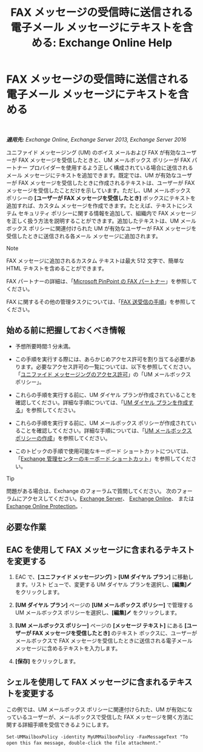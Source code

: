 ﻿---
title: 'FAX メッセージの受信時に送信される電子メール メッセージにテキストを含める: Exchange Online Help'
TOCTitle: FAX メッセージの受信時に送信される電子メール メッセージにテキストを含める
ms:assetid: 48244e58-b7d6-4f0e-bbae-d22bf0fc11ff
ms:mtpsurl: https://technet.microsoft.com/ja-jp/library/Bb201684(v=EXCHG.150)
ms:contentKeyID: 51407522
ms.date: 05/22/2018
mtps_version: v=EXCHG.150
ms.translationtype: HT
---

# FAX メッセージの受信時に送信される電子メール メッセージにテキストを含める

 

_**適用先:** Exchange Online, Exchange Server 2013, Exchange Server 2016_

ユニファイド メッセージング (UM) のボイス メールおよび FAX が有効なユーザーが FAX メッセージを受信したときと、UM メールボックス ポリシーが FAX パートナー プロバイダーを使用するよう正しく構成されている場合に送信されるメール メッセージにテキストを追加できます。既定では、UM が有効なユーザーが FAX メッセージを受信したときに作成されるテキストは、ユーザーが FAX メッセージを受信したことだけを示しています。ただし、UM メールボックス ポリシーの **\[ユーザーが FAX メッセージを受信したとき\]** ボックスにテキストを追加すれば、カスタム メッセージを作成できます。たとえば、テキストにシステム セキュリティ ポリシーに関する情報を追加して、組織内で FAX メッセージを正しく扱う方法を説明することができます。追加したテキストは、UM メールボックス ポリシーに関連付けられた UM が有効なユーザーが FAX メッセージを受信したときに送信される各メール メッセージに追加されます。


> [!NOTE]
> FAX メッセージに追加されるカスタム テキストは最大 512 文字で、簡単な HTML テキストを含めることができます。



FAX パートナーの詳細は、「[Microsoft PinPoint の FAX パートナー](https://go.microsoft.com/fwlink/?linkid=190238)」を参照してください。

FAX に関するその他の管理タスクについては、「[FAX 送受信の手順](faxing-procedures-exchange-2013-help.md)」を参照してください。

## 始める前に把握しておくべき情報

  - 予想所要時間:1 分未満。

  - この手順を実行する際には、あらかじめアクセス許可を割り当てる必要があります。必要なアクセス許可の一覧については、以下を参照してください。「[ユニファイド メッセージングのアクセス許可](unified-messaging-permissions-exchange-2013-help.md)」の「UM メールボックス ポリシー」。

  - これらの手順を実行する前に、UM ダイヤル プランが作成されていることを確認してください。詳細な手順については、「[UM ダイヤル プランを作成する](create-a-um-dial-plan-exchange-2013-help.md)」を参照してください。

  - これらの手順を実行する前に、UM メールボックス ポリシーが作成されていることを確認してください。詳細な手順については、「[UM メールボックス ポリシーの作成](create-a-um-mailbox-policy-exchange-2013-help.md)」を参照してください。

  - このトピックの手順で使用可能なキーボード ショートカットについては、「[Exchange 管理センターのキーボード ショートカット](keyboard-shortcuts-in-the-exchange-admin-center-exchange-online-protection-help.md)」を参照してください。


> [!TIP]
> 問題がある場合は、Exchange のフォーラムで質問してください。 次のフォーラムにアクセスしてください。<A href="https://go.microsoft.com/fwlink/p/?linkid=60612">Exchange Server</A>、 <A href="https://go.microsoft.com/fwlink/p/?linkid=267542">Exchange Online</A>、 または <A href="https://go.microsoft.com/fwlink/p/?linkid=285351">Exchange Online Protection</A>。.



## 必要な作業

## EAC を使用して FAX メッセージに含まれるテキストを変更する

1.  EAC で、**\[ユニファイド メッセージング\]** \> **\[UM ダイヤル プラン\]** に移動します。リスト ビューで、変更する UM ダイヤル プランを選択し、**\[編集\]**![編集アイコン](images/Bb124582.6f53ccb2-1f13-4c02-bea0-30690e6ea71d(EXCHG.150).gif "編集アイコン") をクリックします。

2.  **\[UM ダイヤル プラン\]** ページの **\[UM メールボックス ポリシー\]** で管理する UM メールボックス ポリシーを選択し、**\[編集\]**![編集アイコン](images/Bb124582.6f53ccb2-1f13-4c02-bea0-30690e6ea71d(EXCHG.150).gif "編集アイコン") をクリックします。

3.  **\[UM メールボックス ポリシー\]** ページの **\[メッセージ テキスト\]** にある **\[ユーザーが FAX メッセージを受信したとき\]** のテキスト ボックスに、ユーザーがメールボックスで FAX メッセージを受信したときに送信される電子メール メッセージに含めるテキストを入力します。

4.  **\[保存\]** をクリックします。

## シェルを使用して FAX メッセージに含まれるテキストを変更する

この例では、UM メールボックス ポリシーに関連付けられた、UM が有効になっているユーザーが、メールボックスで受信した FAX メッセージを開く方法に関する詳細手順を受信できるようにします。

    Set-UMMailboxPolicy -identity MyUMMailboxPolicy -FaxMessageText "To open this fax message, double-click the file attachment."

